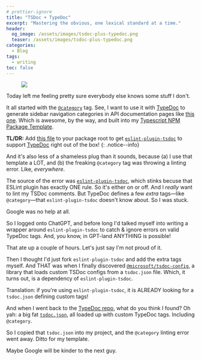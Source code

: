 ```yaml
---
# prettier-ignore
title: "TSDoc + TypeDoc"
excerpt: "Mastering the obvious, one lexical standard at a time."
header:
  og_image: /assets/images/tsdoc-plus-typedoc.png
  teaser: /assets/images/tsdoc-plus-typedoc.png
categories:
  - Blog
tags:
  - writing
toc: false
---
```


<figure class="align-left" style="margin-top: 10px; margin-bottom: 10px; width: 150px;">
    <img src="{{ site.url }}{{ site.baseurl }}/assets/images/tsdoc-plus-typedoc.png">
</figure>

Today left me feeling pretty sure everybody else knows some stuff I don't.

It all started with the [`@category`](https://typedoc.org/tags/category/) tag. See, I want to use it with [TypeDoc](https://typedoc.org) to generate sidebar navigation categories in API documentation pages like [this one](https://karmanivero.us/string-utilities/). Which is awesome, by the way, and built into my [Typescript NPM Package Template](https://github.com/karmaniverous/npm-package-template-ts).

**TL/DR:** Add [this file](https://github.com/TypeStrong/typedoc/blob/master/tsdoc.json) to your package root to get [`eslint-plugin-tsdoc`](https://www.npmjs.com/package/eslint-plugin-tsdoc) to support [TypeDoc](https://typedoc.org) right out of the box!
{: .notice--info}

And it's also less of a shameless plug than it sounds, because (a) I use that template a LOT, and (b) the freaking `@category` tag was throwing a linting error. Like, _everywhere_.

The source of the error was [`eslint-plugin-tsdoc`](https://www.npmjs.com/package/eslint-plugin-tsdoc), which stinks becuse that ESLint plugin has exactly ONE rule. So it's either on or off. And I _really_ want to lint my TSDoc comments. But TypeDoc defines a few _extra_ tags—like `@category`—that `eslint-plugin-tsdoc` doesn't know about. So I was stuck.

Google was no help at all.

So I logged onto ChatGPT, and before long I'd talked myself into writing a wrapper around `eslint-plugin-tsdoc` to catch & ignore errors on valid TypeDoc tags. And, you know, in GPT-land ANYTHING is possible!

That ate up a couple of hours. Let's just say I'm not proud of it.

Then I thought I'd just fork `eslint-plugin-tsdoc` and add the extra tags myself. And THAT was when I finally discovered [`@microsoft/tsdoc-config`](https://tsdoc.org/pages/packages/tsdoc-config/), a library that loads custom TSDoc configs from a `tsdoc.json` file. Which, it turns out, is a dependency of `eslint-plugin-tsdoc`.

Translation: if you're using `eslint-plugin-tsdoc`, it is ALREADY looking for a `tsdoc.json` defining custom tags!

And when I went back to the [TypeDoc repo](https://github.com/TypeStrong/typedoc), what do you think I found? Oh yah: a big fat [`tsdoc.json`](https://github.com/TypeStrong/typedoc/blob/master/tsdoc.json), all loaded up with custom TypeDoc tags. Including `@category`.

So I copied that `tsdoc.json` into my project, and the `@category` linting error went away. Ditto for my template.

Maybe Google will be kinder to the next guy.
